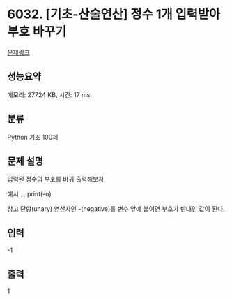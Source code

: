 # 6032. [기초-산술연산] 정수 1개 입력받아 부호 바꾸기 

[문제링크](https://codeup.kr/problem.php?id=6032)

## 성능요약

메모리: 27724 KB, 시간: 17 ms

## 분류

Python 기초 100제

## 문제 설명

입력된 정수의 부호를 바꿔 출력해보자.


예시 
... 
print(-n) 

참고 
단항(unary) 연산자인 -(negative)를 변수 앞에 붙이면 부호가 반대인 값이 된다. 

## 입력

-1

## 출력

1